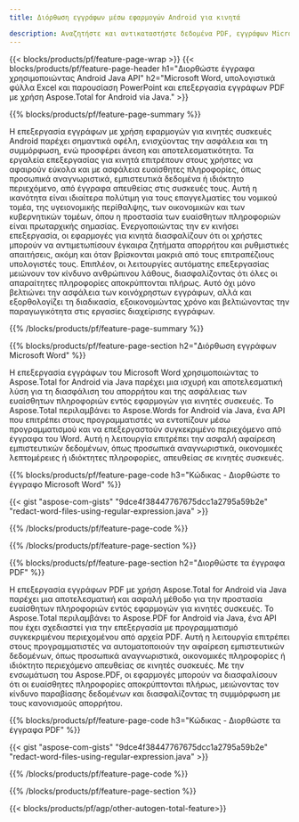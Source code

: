 ```yaml
---
title: Διόρθωση εγγράφων μέσω εφαρμογών Android για κινητά 

description: Αναζητήστε και αντικαταστήστε δεδομένα PDF, εγγράφων Microsoft Word, υπολογιστικών φύλλων Excel και παρουσιάσεων PowerPoint μέσω της εφαρμογής Android για κινητά.
---
```


{{< blocks/products/pf/feature-page-wrap >}}
{{< blocks/products/pf/feature-page-header h1="Διορθώστε έγγραφα χρησιμοποιώντας Android Java API" h2="Microsoft Word, υπολογιστικά φύλλα Excel και παρουσίαση PowerPoint και επεξεργασία εγγράφων PDF με χρήση Aspose.Total for Android via Java." >}}

{{% blocks/products/pf/feature-page-summary %}}

Η επεξεργασία εγγράφων με χρήση εφαρμογών για κινητές συσκευές Android παρέχει σημαντικά οφέλη, ενισχύοντας την ασφάλεια και τη συμμόρφωση, ενώ προσφέρει άνεση και αποτελεσματικότητα. Τα εργαλεία επεξεργασίας για κινητά επιτρέπουν στους χρήστες να αφαιρούν εύκολα και με ασφάλεια ευαίσθητες πληροφορίες, όπως προσωπικά αναγνωριστικά, εμπιστευτικά δεδομένα ή ιδιόκτητο περιεχόμενο, από έγγραφα απευθείας στις συσκευές τους. Αυτή η ικανότητα είναι ιδιαίτερα πολύτιμη για τους επαγγελματίες του νομικού τομέα, της υγειονομικής περίθαλψης, των οικονομικών και των κυβερνητικών τομέων, όπου η προστασία των ευαίσθητων πληροφοριών είναι πρωταρχικής σημασίας. Ενεργοποιώντας την εν κινήσει επεξεργασία, οι εφαρμογές για κινητά διασφαλίζουν ότι οι χρήστες μπορούν να αντιμετωπίσουν έγκαιρα ζητήματα απορρήτου και ρυθμιστικές απαιτήσεις, ακόμη και όταν βρίσκονται μακριά από τους επιτραπέζιους υπολογιστές τους. Επιπλέον, οι λειτουργίες αυτόματης επεξεργασίας μειώνουν τον κίνδυνο ανθρώπινου λάθους, διασφαλίζοντας ότι όλες οι απαραίτητες πληροφορίες αποκρύπτονται πλήρως. Αυτό όχι μόνο βελτιώνει την ασφάλεια των κοινόχρηστων εγγράφων, αλλά και εξορθολογίζει τη διαδικασία, εξοικονομώντας χρόνο και βελτιώνοντας την παραγωγικότητα στις εργασίες διαχείρισης εγγράφων.

{{% /blocks/products/pf/feature-page-summary  %}}

{{% blocks/products/pf/feature-page-section  h2="Διόρθωση εγγράφων Microsoft Word" %}}

Η επεξεργασία εγγράφων του Microsoft Word χρησιμοποιώντας το Aspose.Total for Android via Java παρέχει μια ισχυρή και αποτελεσματική λύση για τη διασφάλιση του απορρήτου και της ασφάλειας των ευαίσθητων πληροφοριών εντός εφαρμογών για κινητές συσκευές. Το Aspose.Total περιλαμβάνει το Aspose.Words for Android via Java, ένα API που επιτρέπει στους προγραμματιστές να εντοπίζουν μέσω προγραμματισμού και να επεξεργαστούν συγκεκριμένο περιεχόμενο από έγγραφα του Word. Αυτή η λειτουργία επιτρέπει την ασφαλή αφαίρεση εμπιστευτικών δεδομένων, όπως προσωπικά αναγνωριστικά, οικονομικές λεπτομέρειες ή ιδιόκτητες πληροφορίες, απευθείας σε κινητές συσκευές. 

{{% blocks/products/pf/feature-page-code h3="Κώδικας - Διορθώστε το έγγραφο Microsoft Word" %}}

{{< gist "aspose-com-gists" "9dce4f38447767675dcc1a2795a59b2e" "redact-word-files-using-regular-expression.java" >}}

{{% /blocks/products/pf/feature-page-code  %}}

{{% /blocks/products/pf/feature-page-section %}}

{{% blocks/products/pf/feature-page-section  h2="Διορθώστε τα έγγραφα PDF" %}}

Η επεξεργασία εγγράφων PDF με χρήση Aspose.Total for Android via Java παρέχει μια αποτελεσματική και ασφαλή μέθοδο για την προστασία ευαίσθητων πληροφοριών εντός εφαρμογών για κινητές συσκευές. Το Aspose.Total περιλαμβάνει το Aspose.PDF for Android via Java, ένα API που έχει σχεδιαστεί για την επεξεργασία με προγραμματισμό συγκεκριμένου περιεχομένου από αρχεία PDF. Αυτή η λειτουργία επιτρέπει στους προγραμματιστές να αυτοματοποιούν την αφαίρεση εμπιστευτικών δεδομένων, όπως προσωπικά αναγνωριστικά, οικονομικές πληροφορίες ή ιδιόκτητο περιεχόμενο απευθείας σε κινητές συσκευές. Με την ενσωμάτωση του Aspose.PDF, οι εφαρμογές μπορούν να διασφαλίσουν ότι οι ευαίσθητες πληροφορίες αποκρύπτονται πλήρως, μειώνοντας τον κίνδυνο παραβίασης δεδομένων και διασφαλίζοντας τη συμμόρφωση με τους κανονισμούς απορρήτου.

{{% blocks/products/pf/feature-page-code h3="Κώδικας - Διορθώστε τα έγγραφα PDF" %}}

{{< gist "aspose-com-gists" "9dce4f38447767675dcc1a2795a59b2e" "redact-word-files-using-regular-expression.java" >}}

{{% /blocks/products/pf/feature-page-code  %}}

{{% /blocks/products/pf/feature-page-section %}}

{{< blocks/products/pf/agp/other-autogen-total-feature>}}